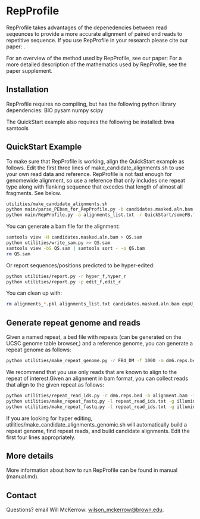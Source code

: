 # RepProfile
RepProfile takes advantages of the depenedencies between read seqeunces to provide a more accurate alignment of paired end reads to repetitive sequence. If you use RepProfile in your research please cite our paper: <PAPER INFO>.

For an overview of the method used by RepProfile, see our paper:
<PAPER INFO>
For a more detailed description of the mathematics used by RepProfile, see the paper supplement.

## Installation
RepProfile requires no compiling, but has the following python library dependencies:
BIO
pysam
numpy
scipy

The QuickStart example also requires the following be installed:
bwa
samtools

## QuickStart Example
To make sure that RepProfile is working, align the QuickStart example as follows. Edit the first three lines of make_candidate_alignments.sh to use your own read data and reference. RepProfile is not fast enough for genomewide alignment, so use a reference that only includes one repeat type along with flanking sequence that excedes that length of almost all fragments. See below.

```bash
utilities/make_candidate_alignments.sh 
python main/parse_PEbam_for_RepProfile.py -b candidates.masked.aln.bam -r QuickStart/reads_R1.fastq,QuickStart/reads_R2.fastq -g QuickStart/someFB.fa -m 4
python main/RepProfile.py -a alignments_list.txt -r QuickStart/someFB.fa -p QuickStart/HyperEditingPrior.txt -n 5
```

You can generate a bam file for the alignment:
```bash
samtools view -H candidates.masked.aln.bam > QS.sam
python utilities/write_sam.py >> QS.sam
samtools view -bS QS.sam | samtools sort - -o QS.bam
rm QS.sam
```

Or report sequences/positions predicted to be hyper-edited:
```bash
python utilities/report.py -r hyper_f,hyper_r
python utilities/report.py -p edit_f,edit_r
```

You can clean up with:
```bash
rm alignments_*.pkl alignments_list.txt candidates.masked.aln.bam expU_f.pkl expU_r.pkl f_prob.pkl pos_type.pkl rep_type.pkl r_prob.pkl genome_profile_f.pkl genome_profile_initial.pkl genome_profile_r.pkl
```

## Generate repeat genome and reads
Given a named repeat, a bed file with repeats (can be generated on the UCSC genome table browser,) and a reference genome, you can generate a repeat genome as follows:
```bash
python utilities/make_repeat_genome.py -r FB4_DM -f 1000 -m dm6.reps.bed -g dm6.fa > repeatgenome.fa
```
We recommend that you use only reads that are known to align to the repeat of interest.Given an alignment in bam format, you can collect reads that align to the given repeat as follows:
```bash
python utilities/repeat_read_ids.py -r dm6.reps.bed -b alignment.bam -i FB4_DM > repeat_read_ids.txt
python utilities/make_repeat_fastq.py -l repeat_read_ids.txt -g illumina_reads_R1.fastq.gz > reads_R1.fastq
python utilities/make_repeat_fastq.py -l repeat_read_ids.txt -g illumina_reads_R2.fastq.gz > reads_R2.fastq
```

If you are looking for hyper editing, utilities/make_candidate_alignments_genomic.sh will automatically build a repeat genome, find repeat reads, and build candidate alignments. Edit the first four lines appropriately.

## More details
More information about how to run RepProfile can be found in manual (manual.md).

## Contact
Questions? email Will McKerrow: wilson_mckerrow@brown.edu.

